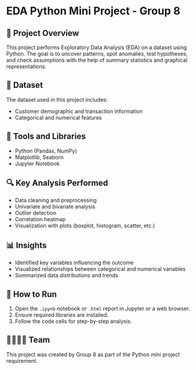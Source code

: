 # EDA Python Mini Project - Group 8

## 📘 Project Overview

This project performs Exploratory Data Analysis (EDA) on a dataset using Python. The goal is to uncover patterns, spot anomalies, test hypotheses, and check assumptions with the help of summary statistics and graphical representations.

## 📂 Dataset

The dataset used in this project includes:
- Customer demographic and transaction information
- Categorical and numerical features

## 🧰 Tools and Libraries

- Python (Pandas, NumPy)
- Matplotlib, Seaborn
- Jupyter Notebook

## 🔍 Key Analysis Performed

- Data cleaning and preprocessing
- Univariate and bivariate analysis
- Outlier detection
- Correlation heatmap
- Visualization with plots (boxplot, histogram, scatter, etc.)

## 📊 Insights

- Identified key variables influencing the outcome
- Visualized relationships between categorical and numerical variables
- Summarized data distributions and trends

## 📎 How to Run

1. Open the `.ipynb` notebook or `.html` report in Jupyter or a web browser.
2. Ensure required libraries are installed.
3. Follow the code cells for step-by-step analysis.

## 👨‍👩‍👧‍👦 Team

This project was created by Group 8 as part of the Python mini project requirement.
